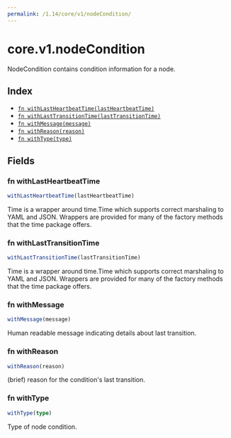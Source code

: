 ```yaml
---
permalink: /1.14/core/v1/nodeCondition/
---
```


# core.v1.nodeCondition

NodeCondition contains condition information for a node.

## Index

* [`fn withLastHeartbeatTime(lastHeartbeatTime)`](#fn-withlastheartbeattime)
* [`fn withLastTransitionTime(lastTransitionTime)`](#fn-withlasttransitiontime)
* [`fn withMessage(message)`](#fn-withmessage)
* [`fn withReason(reason)`](#fn-withreason)
* [`fn withType(type)`](#fn-withtype)

## Fields

### fn withLastHeartbeatTime

```ts
withLastHeartbeatTime(lastHeartbeatTime)
```

Time is a wrapper around time.Time which supports correct marshaling to YAML and JSON.  Wrappers are provided for many of the factory methods that the time package offers.

### fn withLastTransitionTime

```ts
withLastTransitionTime(lastTransitionTime)
```

Time is a wrapper around time.Time which supports correct marshaling to YAML and JSON.  Wrappers are provided for many of the factory methods that the time package offers.

### fn withMessage

```ts
withMessage(message)
```

Human readable message indicating details about last transition.

### fn withReason

```ts
withReason(reason)
```

(brief) reason for the condition's last transition.

### fn withType

```ts
withType(type)
```

Type of node condition.